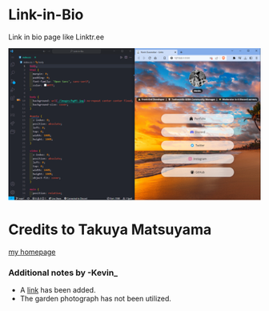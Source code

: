 # Link-in-Bio
 Link in bio page like Linktr.ee

 ![thumbnail](./thumb.png)

# Credits to Takuya Matsuyama
[my homepage](https://www.craftz.dog/)

### Additional notes by -Kevin_

- A [link](https://www.craftz.dog/) has been added.
- The garden photograph has not been utilized.
